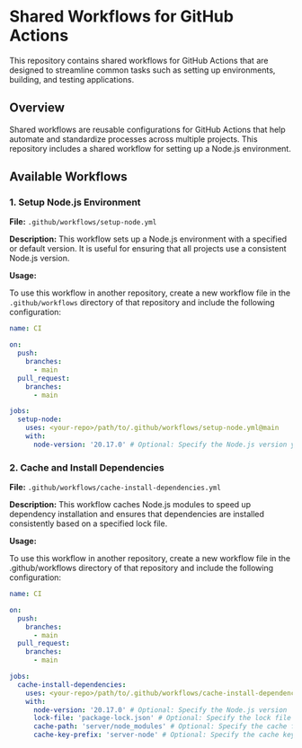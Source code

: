 # Shared Workflows for GitHub Actions

This repository contains shared workflows for GitHub Actions that are designed to streamline common tasks such as setting up environments, building, and testing applications.

## Overview

Shared workflows are reusable configurations for GitHub Actions that help automate and standardize processes across multiple projects. This repository includes a shared workflow for setting up a Node.js environment.

## Available Workflows

### 1. Setup Node.js Environment

**File:** `.github/workflows/setup-node.yml`

**Description:** This workflow sets up a Node.js environment with a specified or default version. It is useful for ensuring that all projects use a consistent Node.js version.

**Usage:**

To use this workflow in another repository, create a new workflow file in the `.github/workflows` directory of that repository and include the following configuration:

```yaml
name: CI

on:
  push:
    branches:
      - main
  pull_request:
    branches:
      - main

jobs:
  setup-node:
    uses: <your-repo>/path/to/.github/workflows/setup-node.yml@main
    with:
      node-version: '20.17.0' # Optional: Specify the Node.js version you want to use

```

### 2. Cache and Install Dependencies

**File:** `.github/workflows/cache-install-dependencies.yml`

**Description:** This workflow caches Node.js modules to speed up dependency installation and ensures that dependencies are installed consistently based on a specified lock file.

**Usage:**

To use this workflow in another repository, create a new workflow file in the .github/workflows directory of that repository and include the following configuration:

```yaml
name: CI

on:
  push:
    branches:
      - main
  pull_request:
    branches:
      - main

jobs:
  cache-install-dependencies:
    uses: <your-repo>/path/to/.github/workflows/cache-install-dependencies.yml@main
    with:
      node-version: '20.17.0' # Optional: Specify the Node.js version
      lock-file: 'package-lock.json' # Optional: Specify the lock file path
      cache-path: 'server/node_modules' # Optional: Specify the cache file path
      cache-key-prefix: 'server-node' # Optional: Specify the cache key name

```
